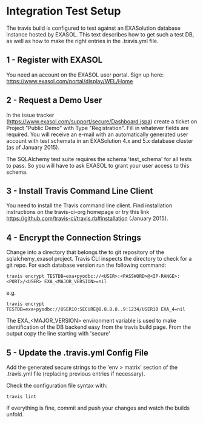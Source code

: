 # Integration Test Setup

The travis build is configured to test against an EXASolution database instance hosted by EXASOL. This text describes how to get such a test DB, as well as how to make the right entries in the .travis.yml file.

## 1 - Register with EXASOL

You need an account on the EXASOL user portal. Sign up here: https://www.exasol.com/portal/display/WEL/Home

## 2 - Request a Demo User

In the issue tracker (https://www.exasol.com/support/secure/Dashboard.jspa) create a ticket on Project "Public Demo" with Type "Registration". Fill in whatever fields are required. You will receive an e-mail with an automatically generated user account with test schemata in an EXASolution 4.x and 5.x database cluster (as of January 2015). 

The SQLAlchemy test suite requires the schema 'test_schema' for all tests to pass. So you will have to ask EXASOL to grant your user access to this schema.

## 3 - Install Travis Command Line Client

You need to install the Travis command line client. Find installation instructions on the travis-ci-org homepage or try this link https://github.com/travis-ci/travis.rb#installation (January 2015).

## 4 - Encrypt the Connection Strings

Change into a directory that belongs the to git repository of the sqlalchemy_exasol project. Travis CLI inspects the directory to check for a git repo. For each database version run the following command:

    travis encrypt TESTDB=exa+pyodbc://<USER>:<PASSWORD>@<IP-RANGE>:<PORT>/<USER> EXA_<MAJOR_VERSION>=nil

e.g.

    travis encrypt TESTDB=exa+pyodbc://USER10:SECURE@8.8.8.8..9:1234/USER10 EXA_4=nil

The EXA_<MAJOR_VERSION> environment variable is used to make identification of the DB backend easy from the travis build page. From the output copy the line starting with 'secure'

## 5 - Update the .travis.yml Config File

Add the generated secure strings to the 'env > matrix' section of the .travis.yml file (replacing previous entries if necessary).

Check the configuration file syntax with:

    travis lint

If everything is fine, commit and push your changes and watch the builds unfold.
